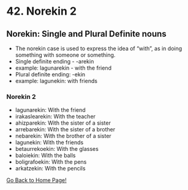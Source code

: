 # 42. Norekin 2

## Norekin: Single and Plural Definite nouns

*   The norekin case is used to express the idea of “with”, as in doing something with someone or something.
*   Single definite ending - -arekin
*   example: lagunarekin - with the friend
*   Plural definite ending: -ekin
*   example: lagunekin: with friends

### Norekin 2

*   lagunarekin: With the friend
*   irakaslearekin: With the teacher
*   ahizparekin: With the sister of a sister
*   arrebarekin: With the sister of a brother
*   nebarekin: With the brother of a sister
*   lagunekin: With the friends
*   betaurrekoekin: With the glasses
*   baloiekin: With the balls
*   boligrafoekin: With the pens
*   arkatzekin: With the pencils

[ Go Back to Home Page!](..)